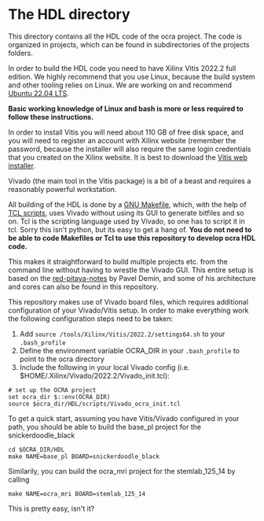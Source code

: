 # The HDL directory

This directory contains all the HDL code of the ocra project. The code is organized in projects, which can be found in subdirectories of the projects folders.

In order to build the HDL code you need to have Xilinx Vitis 2022.2 full edition. We highly recommend that you use Linux, because the build system and other tooling relies on Linux. We are working on and recommend [Ubuntu 22.04 LTS](https://ubuntu.com/download/desktop).

**Basic working knowledge of Linux and bash is more or less required to follow these instructions.**

In order to install Vitis you will need about 110 GB of free disk space, and you will need to register an account with Xilinx website (remember the password, because the installer will also require the same login credentials that you created on the Xilinx website. It is best to download the [Vitis web installer](https://www.xilinx.com/member/forms/download/xef.html?filename=Xilinx_Unified_2022.2_1014_8888_Lin64.bin).

Vivado (the main tool in the Vitis package) is a bit of a beast and requires a reasonably powerful workstation.

All building of the HDL is done by a [GNU Makefile](https://www.gnu.org/software/make/), which, with the help of [TCL scripts](https://www.tcl.tk/about/language.html), uses Vivado without using its GUI to generate bitfiles and so on. Tcl is the scripting language used by Vivado, so one has to script it in tcl. Sorry this isn't python, but its easy to get a hang of. **You do not need to be able to code Makefiles or Tcl to use this repository to develop ocra HDL code.**

This makes it straightforward to build multiple projects etc. from the command line without having to wrestle the Vivado GUI. This entire setup is based on the [red-pitaya-notes](https://github.com/pavel-demin/red-pitaya-notes) by Pavel Demin, and some of his architecture and cores can also be found in this repository.

This repository makes use of Vivado board files, which requires additional configuration of your Vivado/Vitis setup. In order to make everything work the following configuration steps need to be taken:
1. Add `source /tools/Xilinx/Vitis/2022.2/settings64.sh` to your `.bash_profile`
1. Define the environment variable OCRA_DIR in your `.bash_profile` to point to the ocra directory
2. Include the following in your local Vivado config (i.e. $HOME/.Xilinx/Vivado/2022.2/Vivado_init.tcl):
```
# set up the OCRA project
set ocra_dir $::env(OCRA_DIR)
source $ocra_dir/HDL/scripts/Vivado_ocra_init.tcl
```

To get a quick start, assuming you have Vitis/Vivado configured in your path, you should be able to build the base_pl project for the snickerdoodle_black
```
cd $OCRA_DIR/HDL
make NAME=base_pl BOARD=snickerdoodle_black
```

Similarily, you can build the ocra_mri project for the stemlab_125_14 by calling
```
make NAME=ocra_mri BOARD=stemlab_125_14
```

This is pretty easy, isn't it?